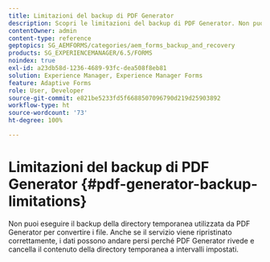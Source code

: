 ```yaml
---
title: Limitazioni del backup di PDF Generator
description: Scopri le limitazioni del backup di PDF Generator. Non puoi eseguire il backup della directory temporanea utilizzata da PDF Generator poiché questo cancella il contenuto a intervalli impostati.
contentOwner: admin
content-type: reference
geptopics: SG_AEMFORMS/categories/aem_forms_backup_and_recovery
products: SG_EXPERIENCEMANAGER/6.5/FORMS
noindex: true
exl-id: a23db58d-1236-4689-93fc-dea508f8eb81
solution: Experience Manager, Experience Manager Forms
feature: Adaptive Forms
role: User, Developer
source-git-commit: e821be5233fd5f6688507096790d219d25903892
workflow-type: ht
source-wordcount: '73'
ht-degree: 100%

---
```


# Limitazioni del backup di PDF Generator {#pdf-generator-backup-limitations}

Non puoi eseguire il backup della directory temporanea utilizzata da PDF Generator per convertire i file. Anche se il servizio viene ripristinato correttamente, i dati possono andare persi perché PDF Generator rivede e cancella il contenuto della directory temporanea a intervalli impostati.
